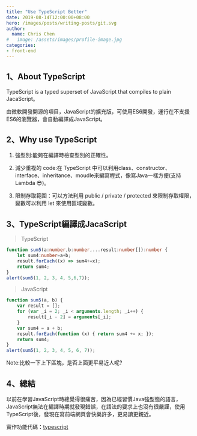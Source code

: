 ```yaml
---
title: "Use TypeScript Better"
date: 2019-08-14T12:00:00+08:00
hero: /images/posts/writing-posts/git.svg
author:
  name: Chris Chen
#   image: /assets/images/profile-image.jpg
categories:
- front-end
---
```


## 1、About TypeScript

TypeScript is a typed superset of JavaScript that compiles to plain JacaScript。

由微軟開發開源的項目，JavaScript的擴充版，可使用ES6開發，運行在不支援ES6的瀏覽器，會自動編譯成JavaScript。

## 2、Why use TypeScript

1. 強型別:能夠在編譯時檢查型別的正確性。

2. 減少重複的 code:在 TypeScript 中可以利用class、constructor、interface、inheritance、moudle來編寫程式，像寫Java一樣方便(支持Lambda 😎)。

3. 限制存取範圍：可以方法利用 public / private / protected 來限制存取權限，變數可以利用 let 來使用區域變數。

   

## 3、TypeScript編譯成JacaScript

> TypeScript

```typescript
function sum5(a:number,b:number,...result:number[]):number {
    let sum4:number=a+b;
    result.forEach((x) => sum4+=x);
    return sum4;
}
alert(sum5(1, 2, 3, 4, 5,6,7));
```

> JavaScript

```javascript
function sum5(a, b) {
    var result = [];
    for (var _i = 2; _i < arguments.length; _i++) {
        result[_i - 2] = arguments[_i];
    }
    var sum4 = a + b;
    result.forEach(function (x) { return sum4 += x; });
    return sum4;
}
alert(sum5(1, 2, 3, 4, 5, 6, 7));
```

Note:比較一下上下區塊，是否上面更平易近人呢?

## 4、總結

以前在學習JavaScript時總覺得很痛苦，因為已經習慣Java強型態的語言，JavaScript無法在編譯時期就發現錯誤，在語法的要求上也沒有很嚴謹，使用TypeScript後，發現在寫前端網頁會快樂許多，更易讀更親近。

實作功能代碼：[typescript](https://github.com/kyocoolcool/typescript-fundamentals)


